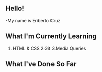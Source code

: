 ## Hello!
-My name is Eriberto Cruz

## What I'm Currently Learning

1. HTML & CSS
2.Git
3.Media Queries

## What I've Done So Far

